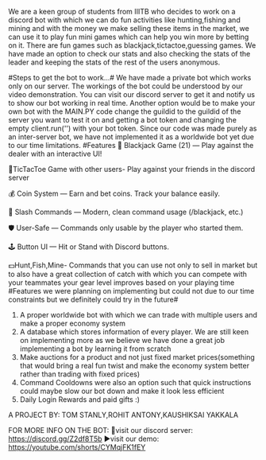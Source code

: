 We are a keen group of students from IIITB who decides to work on a discord bot with which we can do fun activities like hunting,fishing and mining and with the money we make selling these items in the market, 
we can use it to play fun mini games which can help you win more by betting on it. There are fun games such as blackjack,tictactoe,guessing games. We have made an option to check our stats and also checking the 
stats of the leader and keeping the stats of the rest of the users anonymous.

#Steps to get the bot to work...#
We have made a private bot which works only on our server. The workings of the bot could be understood by our video demonstration. You can visit our discord server to get it and notify us to show our bot working 
in real time. Another option would be to make your own bot with the MAIN.PY code change the guildid to the guildid of the server you want to test it on and getting a bot token and changing the empty client.run('')
with your bot token. Since our code was made purely as an inter-server bot, we have not implemented it as a worldwide bot yet due to our time limitations.
#Features
🎲 Blackjack Game (21) — Play against the dealer with an interactive UI!

🎲TicTacToe Game with other users- Play against your friends in the discord server

💰 Coin System — Earn and bet coins. Track your balance easily.

📜 Slash Commands — Modern, clean command usage (/blackjack, etc.)

🛡️ User-Safe — Commands only usable by the player who started them.

🕹️ Button UI — Hit or Stand with Discord buttons.

💵Hunt,Fish,Mine- Commands that you can use not only to sell in market but to also have a great collection of catch with which you can compete with your teammates your gear level improves based on your playing time
#Features we were planning on implementing but could not due to our time constraints but we definitely could try in the future#
1) A proper worldwide bot with which we can trade with multiple users and make a proper economy system
2) A database which stores information of every player. We are still keen on implementing more as we believe we have done a great job implementing a bot by learning it from scratch
3) Make auctions for a product and not just fixed market prices(something that would bring a real fun twist and make the economy system better rather than trading with fixed prices)
4) Command Cooldowns were also an option such that quick instructions could maybe slow our bot down and make it look less efficient
5) Daily Login Rewards and paid gifts :)

A PROJECT BY: TOM STANLY,ROHIT ANTONY,KAUSHIKSAI YAKKALA


FOR MORE INFO ON THE BOT:
🤖visit our discord server: https://discord.gg/Z2df8T5b
▶️visit our demo: https://youtube.com/shorts/CYMqjFK1fEY
